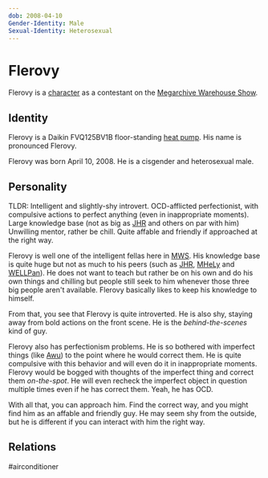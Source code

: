 ```yaml
---
dob: 2008-04-10
Gender-Identity: Male
Sexual-Identity: Heterosexual
---
```

# Flerovy

Flerovy is a [character](Characters.md) as a contestant on the [Megarchive Warehouse Show](../../../Megarchive%20Warehouse%20Show/Megarchive%20Warehouse%20Show.md).

## Identity

Flerovy is a Daikin FVQ125BV1B floor-standing [heat pump](../../Species/Air%20Conditioners.md). His name is pronounced Flerovy.

Flerovy was born April 10, 2008. He is a cisgender and heterosexual male.

## Personality

TLDR: Intelligent and slightly-shy introvert. OCD-afflicted perfectionist, with compulsive actions to perfect anything (even in inappropriate moments). Large knowledge base (not as big as [JHR](AEX.md#JHR) and others on par with him) Unwilling mentor, rather be chill. Quite affable and friendly if approached at the right way.

Flerovy is well one of the intelligent fellas here in [MWS](Megarchive%20Warehouse%20Show.md). His knowledge base is quite huge but not as much to his peers (such as [JHR](AEX.md#JHR), [MHeLy](MHeLy.md) and [WELLPan](WELLPan.md)). He does not want to teach but rather be on his own and do his own things and chilling but people still seek to him whenever those three big people aren't available. Flerovy basically likes to keep his knowledge to himself.

From that, you see that Flerovy is quite introverted. He is also shy, staying away from bold actions on the front scene. He is the *behind-the-scenes* kind of guy. 

Flerovy also has perfectionism problems. He is so bothered with imperfect things (like [Awu](Awu.md)) to the point where he would correct them. He is quite compulsive with this behavior and will even do it in inappropriate moments. Flerovy would be bogged with thoughts of the imperfect thing and correct them *on-the-spot*. He will even recheck the imperfect object in question multiple times even if he has correct them. Yeah, he has OCD.

With all that, you can approach him. Find the correct way, and you might find him as an affable and friendly guy. He may seem shy from the outside, but he is different if you can interact with him the right way.

## Relations

#airconditioner 